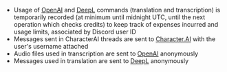 - Usage of [OpenAI](https://openai.com/) and [DeepL](https://deepl.com) commands (translation and transcription) is temporarily recorded (at minimum until midnight UTC, until the next operation which checks credits) to keep track of expenses incurred and usage limits, associated by Discord user ID
- Messages sent in CharacterAI threads are sent to [Character.AI](https://beta.character.ai/) with the user's username attached
- Audio files used in transcription are sent to [OpenAI](https://openai.com/) anonymously
- Messages used in translation are sent to [DeepL](https://deepl.com) anonymously